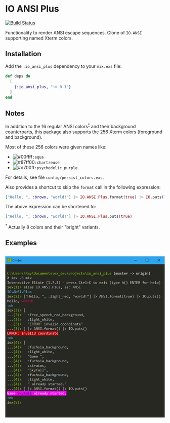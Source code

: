 # IO ANSI Plus

[![Build Status](https://travis-ci.org/RaymondLoranger/io_ansi_plus.svg?branch=master)](https://travis-ci.org/RaymondLoranger/io_ansi_plus)

Functionality to render ANSI escape sequences.
Clone of `IO.ANSI` supporting named Xterm colors.

## Installation

Add the `:io_ansi_plus` dependency to your `mix.exs` file:

```elixir
def deps do
  [
    {:io_ansi_plus, "~> 0.1"}
  ]
end
```

## Notes

In addition to the 16 regular ANSI colors<sup>[*](#footnote1)</sup> and
their background counterparts, this package also supports the 256 Xterm colors
(foreground and background).

Most of these 256 colors were given names like:
- ![#00ffff](https://placehold.it/15/00ffff/000000?text=+)`:aqua`
- ![#87ff00](https://placehold.it/15/87ff00/000000?text=+)`:chartreuse`
- ![#d700ff](https://placehold.it/15/d700ff/000000?text=+)`:psychedelic_purple`

For details, see file `config/persist_colors.exs`.

Also provides a shortcut to skip the `format` call in the following expression:

```elixir
["Hello, ", :brown, "world!"] |> IO.ANSI.Plus.format(true) |> IO.puts()
```

The above expression can be shortened to:
```elixir
["Hello, ", :brown, "world!"] |> IO.ANSI.Plus.puts(true)
```

<sup><a name="footnote1">*</a></sup> Actually 8 colors and their "bright" variants.

## Examples
## ![examples](images/io_ansi_plus_examples.png)
